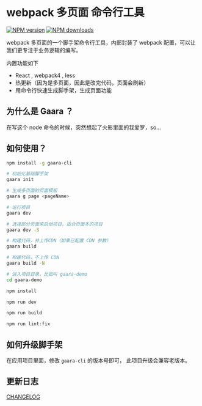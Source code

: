 # webpack 多页面 命令行工具

[![NPM version](https://img.shields.io/npm/v/gaara-cli.svg?style=flat)](https://npmjs.org/package/gaara-cli)
[![NPM downloads](http://img.shields.io/npm/dm/gaara-cli.svg?style=flat)](https://npmjs.org/package/gaara-cli)

webpack 多页面的一个脚手架命令行工具，内部封装了 webpack 配置，可以让我们更专注于业务逻辑的编写。

内置功能如下

- React , webpack4 , less
- 热更新（因为是多页面，因此是改完代码，页面会刷新）
- 用命令行快速生成脚手架，生成页面功能

## 为什么是 Gaara ？

在写这个 node 命令的时候，突然想起了火影里面的我爱罗，so...

## 如何使用？

```bash
npm install -g gaara-cli

# 初始化基础脚手架
gaara init

# 生成多页面的页面模板
gaara g page <pageName>

# 运行项目
gaara dev

# 选择部分页面来启动项目，适合页面多的项目
gaara dev -S

# 构建代码，并上传CDN（如果已配置 CDN 参数）
gaara build

# 构建代码，不上传 CDN
gaara build -N

# 进入项目目录，比如叫 gaara-demo
cd gaara-demo

npm install

npm run dev

npm run build

npm run lint:fix
```

## 如何升级脚手架

在应用项目里面，修改 `gaara-cli` 的版本号即可， 此项目升级会兼容老版本。

## 更新日志

[CHANGELOG](./CHANGELOG.md)
